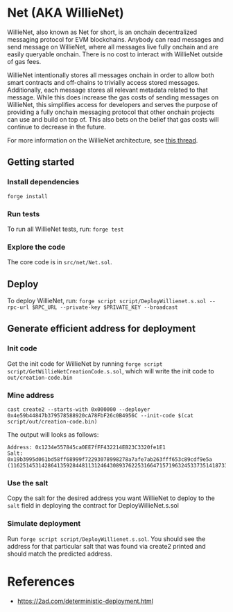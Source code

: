 # Net (AKA WillieNet)

WillieNet, also known as Net for short, is an onchain decentralized messaging protocol for EVM blockchains. Anybody can read messages and send message on WillieNet, where all messages live fully onchain and are easily queryable onchain. There is no cost to interact with WillieNet outside of gas fees.

WillieNet intentionally stores all messages onchain in order to allow both smart contracts and off-chains to trivially access stored messages. Additionally, each message stores all relevant metadata related to that message. While this does increase the gas costs of sending messages on WillieNet, this simplifies access for developers and serves the purpose of providing a fully onchain messaging protocol that other onchain projects can use and build on top of. This also bets on the belief that gas costs will continue to decrease in the future.

For more information on the WillieNet architecture, see [this thread](https://twitter.com/AspynPalatnick/status/1784072548730171795).

## Getting started

### Install dependencies

`forge install`

### Run tests

To run all WillieNet tests, run: `forge test`

### Explore the code

The core code is in `src/net/Net.sol`.

## Deploy

To deploy WillieNet, run: `forge script script/DeployWillienet.s.sol --rpc-url $RPC_URL --private-key $PRIVATE_KEY --broadcast`

## Generate efficient address for deployment

### Init code

Get the init code for WillieNet by running `forge script script/GetWillieNetCreationCode.s.sol`, which will write the init code to `out/creation-code.bin`

### Mine address

```
cast create2 --starts-with 0x000000 --deployer 0x4e59b44847b379578588920cA78FbF26c0B4956C --init-code $(cat script/out/creation-code.bin)
```

The output will looks as follows:

```
Address: 0x1234e557845ca0EE7fFF432214EB23C3320fe1E1
Salt: 0x19b3995d061bd58ff68999f72293078998278a7afe7ab263fff653c89cdf9e5a (11625145314286413592844811312464308937622531664715719632453373514187339177562)
```

### Use the salt

Copy the salt for the desired address you want WillieNet to deploy to the `salt` field in deploying the contract for DeployWillieNet.s.sol

### Simulate deployment

Run `forge script script/DeployWillienet.s.sol`. You should see the address for that particular salt that was found via create2 printed and should match the predicted address.

# References

- https://2ad.com/deterministic-deployment.html
